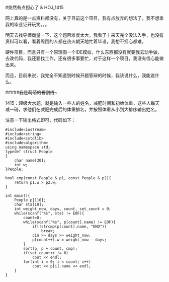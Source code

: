 #突然有点担心了 & HOJ_1415  

网上真的是一点资料都没有，关于目前这个项目，我有点放弃的想法了，我不想拿我的毕业证开玩笑。。。  

明天去找导师商量一下，这个题目难度太大，我看了十来天完全没法入手，也没有资料可以看，看着周围的人都在热火朝天地忙着毕设，我想不担心都难。  

硬件项目，而且只有一个原理图一个IDE模拟，什么东西都没有就要我去动手做，去改代码，我还要找工作，还有很多事要忙，对于这样一个项目，我没有信心能做出来。  

而且，目前来说，我完全不知道到时候开题答辩的时候，我该说什么，我能说什么。  

#####~~~~~~~~~~~~我是萌萌的昏割线~~~~~~~~~~~~~  

1415：超级大水题，就是输入一些人的姓名，减肥时间和初始体重，这些人每天减一磅，求他们在减肥完成后的体重排名，并按照体重从小到大排序输出姓名。  

注意一下输出格式即可，代码如下：  

	#include<iostream>
	#include<string>
	#include<cstdlib>
	#include<algorithm>
	using namespace std;
	typedef struct People
	{
    	char name[30];
    	int w;
	}People;

	bool cmp(const People & p1, const People & p2){
    	return p1.w > p2.w;
	}

	int main(){
    	People p[110];
    	char sta[10];
    	int weight_now, days, count, set_count = 0;
    	while(scanf("%s", sta) != EOF){
        	count=0;
        	while(scanf("%s", p[count].name) != EOF){
            	if(!strcmp(p[count].name, "END"))
                	break;
            	cin >> days >> weight_now;
            	p[count++].w = weight_now - days;
        	}
        	sort(p, p + count, cmp);
        	if(set_count++ != 0)
            	cout << endl;
        	for(int i = 0; i < count; i++)
            	cout << p[i].name << endl;
    	}
	}
